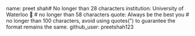 name: preet shah# No longer than 28 characters
institution: University of Waterloo 🚩 # no longer than 58 characters
quote: Always be the best you # no longer than 100 characters, avoid using quotes(") to guarantee the format remains the same.
github_user: preetshah123